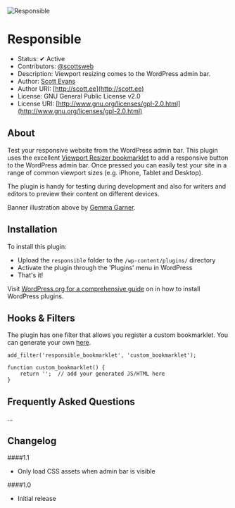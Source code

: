 ![Responsible](https://scott.ee/images/responsible.png)

# Responsible

* Status: ✔ Active
* Contributors: [@scottsweb](http://twitter.com/scottsweb)
* Description: Viewport resizing comes to the WordPress admin bar.
* Author: [Scott Evans](http://scott.ee)
* Author URI: [http://scott.ee](http://scott.ee)
* License: GNU General Public License v2.0
* License URI: [http://www.gnu.org/licenses/gpl-2.0.html](http://www.gnu.org/licenses/gpl-2.0.html)

## About

Test your responsive website from the WordPress admin bar. This plugin uses the excellent [Viewport Resizer bookmarklet](http://lab.maltewassermann.com/viewport-resizer/) to add a responsive button to the WordPress admin bar. Once pressed you can easily test your site in a range of common viewport sizes (e.g. iPhone, Tablet and Desktop).

The plugin is handy for testing during development and also for writers and editors to preview their content on different devices.

Banner illustration above by [Gemma Garner](http://gemmagarner.com/ "WordPress design and illustration").

## Installation

To install this plugin:

* Upload the `responsible` folder to the `/wp-content/plugins/` directory
* Activate the plugin through the 'Plugins' menu in WordPress
* That's it!

Visit [WordPress.org for a comprehensive guide](http://codex.wordpress.org/Managing_Plugins#Manual_Plugin_Installation) on in how to install WordPress plugins.

## Hooks & Filters

The plugin has one filter that allows you register a custom bookmarklet. You can generate your own [here](http://lab.maltewassermann.com/viewport-resizer/).

```
add_filter('responsible_bookmarklet', 'custom_bookmarklet');

function custom_bookmarklet() {
    return '';  // add your generated JS/HTML here
}
```

## Frequently Asked Questions

...

## Changelog

####1.1
* Only load CSS assets when admin bar is visible

####1.0
* Initial release
